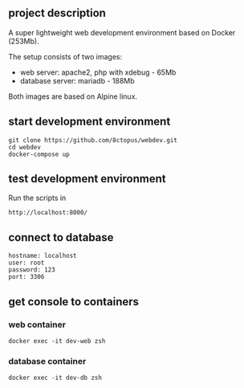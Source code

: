 ## project description

A super lightweight web development environment based on Docker (253Mb).

The setup consists of two images:
- web server: apache2, php with xdebug - 65Mb
- database server: mariadb - 188Mb

Both images are based on Alpine linux.

## start development environment

    git clone https://github.com/8ctopus/webdev.git
    cd webdev
    docker-compose up

## test development environment

Run the scripts in

    http://localhost:8000/

## connect to database

    hostname: localhost
    user: root
    password: 123
    port: 3306

## get console to containers

### web container
    docker exec -it dev-web zsh

### database container
    docker exec -it dev-db zsh
